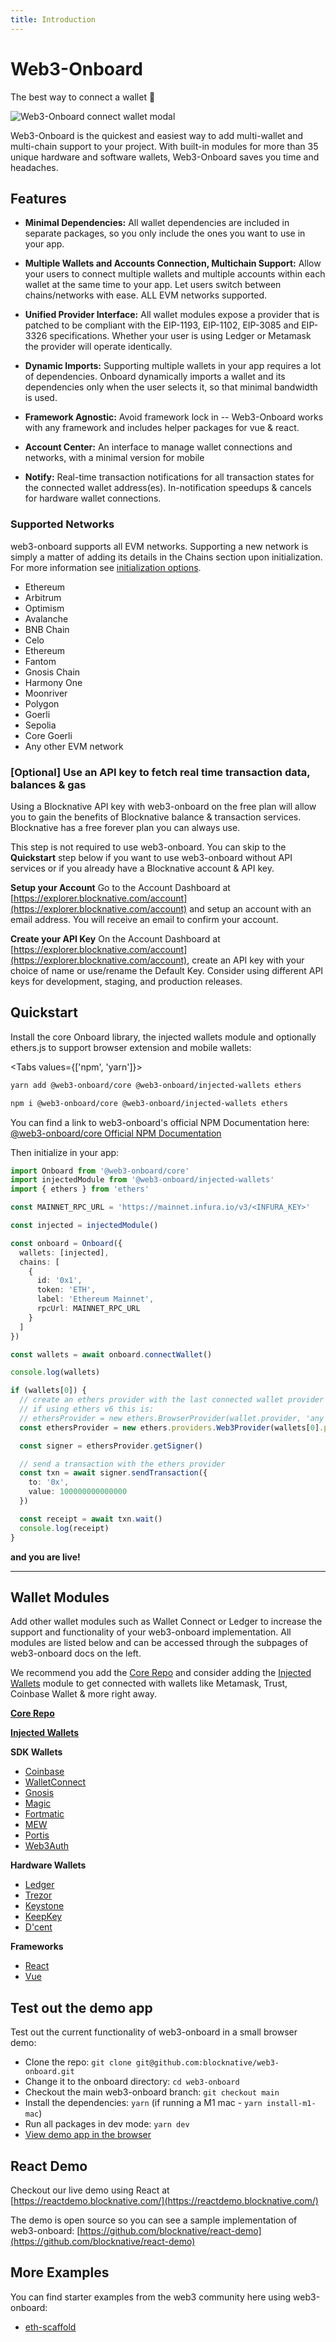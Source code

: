 ```yaml
---
title: Introduction
---
```


<script>
  import walletModal from '$lib/assets/connect-modal.svg'
</script>

# Web3-Onboard

The best way to connect a wallet 🚀

<img src="{walletModal}" alt="Web3-Onboard connect wallet modal"/>

Web3-Onboard is the quickest and easiest way to add multi-wallet and multi-chain support to your project. With built-in modules for more than 35 unique hardware and software wallets, Web3-Onboard saves you time and headaches.

## Features

- **Minimal Dependencies:** All wallet dependencies are included in separate packages, so you only include the ones you want to use in your app.

- **Multiple Wallets and Accounts Connection, Multichain Support:** Allow your users to connect multiple wallets and multiple accounts within each wallet at the same time to your app. Let users switch between chains/networks with ease. ALL EVM networks supported.

- **Unified Provider Interface:** All wallet modules expose a provider that is patched to be compliant with the EIP-1193, EIP-1102, EIP-3085 and EIP-3326 specifications. Whether your user is using Ledger or Metamask the provider will operate identically.

- **Dynamic Imports:** Supporting multiple wallets in your app requires a lot of dependencies. Onboard dynamically imports a wallet
  and its dependencies only when the user selects it, so that minimal bandwidth is used.

- **Framework Agnostic:** Avoid framework lock in -- Web3-Onboard works with any framework and includes helper packages for vue & react.

- **Account Center:** An interface to manage wallet connections and networks, with a minimal version for mobile

- **Notify:** Real-time transaction notifications for all transaction states for the connected wallet address(es). In-notification speedups & cancels for hardware wallet connections.

### Supported Networks

web3-onboard supports all EVM networks. Supporting a new network is simply a matter of adding its details in the Chains section upon initialization. For more information see [initialization options](../../modules/core.md#options).

- Ethereum
- Arbitrum
- Optimism
- Avalanche
- BNB Chain
- Celo
- Ethereum
- Fantom
- Gnosis Chain
- Harmony One
- Moonriver
- Polygon
- Goerli
- Sepolia
- Core Goerli
- Any other EVM network

### [Optional] Use an API key to fetch real time transaction data, balances & gas

Using a Blocknative API key with web3-onboard on the free plan will allow you to gain the benefits of Blocknative balance & transaction services. Blocknative has a free forever plan you can always use.

This step is not required to use web3-onboard. You can skip to the **Quickstart** step below if you want to use web3-onboard without API services or if you already have a Blocknative account & API key.

**Setup your Account**
Go to the Account Dashboard at [https://explorer.blocknative.com/account](https://explorer.blocknative.com/account) and setup an account with an email address. You will receive an email to confirm your account.

**Create your API Key**
On the Account Dashboard at [https://explorer.blocknative.com/account](https://explorer.blocknative.com/account), create an API key with your choice of name or use/rename the Default Key. Consider using different API keys for development, staging, and production releases.

## Quickstart

Install the core Onboard library, the injected wallets module and optionally ethers.js to support browser extension and mobile wallets:

<Tabs values={['npm', 'yarn']}>
<TabPanel value="yarn">

```sh copy
yarn add @web3-onboard/core @web3-onboard/injected-wallets ethers
```

  </TabPanel>
  <TabPanel value="npm">

```sh copy
npm i @web3-onboard/core @web3-onboard/injected-wallets ethers
```

  </TabPanel>
</Tabs>

You can find a link to web3-onboard's official NPM Documentation here: [@web3-onboard/core Official NPM Documentation](https://www.npmjs.com/package/@web3-onboard/core)

Then initialize in your app:

```ts copy
import Onboard from '@web3-onboard/core'
import injectedModule from '@web3-onboard/injected-wallets'
import { ethers } from 'ethers'

const MAINNET_RPC_URL = 'https://mainnet.infura.io/v3/<INFURA_KEY>'

const injected = injectedModule()

const onboard = Onboard({
  wallets: [injected],
  chains: [
    {
      id: '0x1',
      token: 'ETH',
      label: 'Ethereum Mainnet',
      rpcUrl: MAINNET_RPC_URL
    }
  ]
})

const wallets = await onboard.connectWallet()

console.log(wallets)

if (wallets[0]) {
  // create an ethers provider with the last connected wallet provider
  // if using ethers v6 this is:
  // ethersProvider = new ethers.BrowserProvider(wallet.provider, 'any')
  const ethersProvider = new ethers.providers.Web3Provider(wallets[0].provider, 'any')

  const signer = ethersProvider.getSigner()

  // send a transaction with the ethers provider
  const txn = await signer.sendTransaction({
    to: '0x',
    value: 100000000000000
  })

  const receipt = await txn.wait()
  console.log(receipt)
}
```

**and you are live!**

---

## Wallet Modules

Add other wallet modules such as Wallet Connect or Ledger to increase the support and functionality of your web3-onboard implementation. All modules are listed below and can be accessed through the subpages of web3-onboard docs on the left.

We recommend you add the [Core Repo](../..modules/core.md#install) and consider adding the [Injected Wallets](../../wallets/injected.md#install) module to get connected with wallets like Metamask, Trust, Coinbase Wallet & more right away.

[**Core Repo**](../../modules/core.md#install)

[**Injected Wallets**](../../wallets/injected.md#install)

**SDK Wallets**

- [Coinbase](../../wallets/coinbase.md#install)
- [WalletConnect](../../wallets/walletconnect.md#install)
- [Gnosis](../../wallets/gnosis.md#install)
- [Magic](../../wallets/magic.md#login-options)
- [Fortmatic](../../wallets/formatic.md#install)
- [MEW](../../wallets/mewwallet.md#install)
- [Portis](../../wallets/portis.md#install)
- [Web3Auth](../../wallets/web3auth.md#install)

**Hardware Wallets**

- [Ledger](../../wallets/ledger.md#install)
- [Trezor](../../wallets/trezor.md#install)
- [Keystone](../../wallets/keystone.md#install)
- [KeepKey](../../wallets/keepkey.md#install)
- [D'cent](../../wallets/dcent.md#install)

**Frameworks**

- [React](../../modules/react.md#quickstart-with-injected-wallets-and-ethers-provider)
- [Vue](../../modules/vue.md#install)

## Test out the demo app

Test out the current functionality of web3-onboard in a small browser demo:

- Clone the repo: `git clone git@github.com:blocknative/web3-onboard.git`
- Change it to the onboard directory: `cd web3-onboard`
- Checkout the main web3-onboard branch: `git checkout main`
- Install the dependencies: `yarn` (if running a M1 mac - `yarn install-m1-mac`)
- Run all packages in dev mode: `yarn dev`
- [View demo app in the browser](http://localhost:8080/)

## React Demo

Checkout our live demo using React at [https://reactdemo.blocknative.com/](https://reactdemo.blocknative.com/)

The demo is open source so you can see a sample implementation of web3-onboard: [https://github.com/blocknative/react-demo](https://github.com/blocknative/react-demo)

## More Examples

You can find starter examples from the web3 community here using web3-onboard:

- [eth-scaffold](https://github.com/scaffold-eth/scaffold-eth-examples/tree/bnc-onboard)
